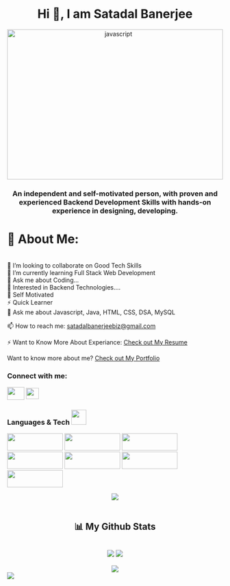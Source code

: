<h1 align="center">Hi 👋, I am Satadal Banerjee</h1>

<div align="center">
 <img src="https://camo.githubusercontent.com/efe028a1acecb148345817f09b7aa02ccb73f1335baf7ece530f6be85d4bfa1e/68747470733a2f2f692e70696e696d672e636f6d2f6f726967696e616c732f32662f66342f32382f32666634323830303666336164653566313062656163363933373230363261622e676966" alt="javascript" width="100%" height="350"/>
</div>

<h3 align="center" dir="auto">An independent and self-motivated person, with proven and experienced Backend Development Skills with hands-on experience in designing, developing.</h3>

<!-- <img  style="margin:auto"  src="https://camo.githubusercontent.com/2b526261e88935a5671e4a20a23e230c06dc6e9192706fa9d40190bf0f58a050/68747470733a2f2f692e70696e696d672e636f6d2f6f726967696e616c732f66612f37622f34622f66613762346264633362326637336537343965356332633634366434616531332e676966"></img> -->

# 💫 About Me:
<br>
👯 I’m looking to collaborate on Good Tech Skills<br>
🌱 I’m currently learning Full Stack Web Development<br>
💬 Ask me about Coding...<br>
👯 Interested in Backend Technologies....<br>
👯 Self Motivated<br>
⚡ Quick Learner<br>
💬 Ask me about Javascript, Java, HTML, CSS, DSA, MySQL<br>

📫 How to reach me: satadalbanerjeebiz@gmail.com <br>

⚡ Want to Know More About Experiance: [Check out My Resume](link)<br>

Want to know more about me? [Check out My Portfolio](https://satadalbanerjee.github.io/)

### Connect with me:
<a href="https://www.linkedin.com/in/satadal-banerjee-382360233/" rel="nofollow"><img align="center" src="https://raw.githubusercontent.com/rahuldkjain/github-profile-readme-generator/master/src/images/icons/Social/linked-in-alt.svg" alt="" height="30" width="40" style="max-width: 100%;"></a>
<a href="https://SatadalBanerjee.github.io" rel="nofollow"><img align="center"  src="https://cdn-icons-png.flaticon.com/512/726/726056.png" alt="" height="26" width="30" style="max-width: 100%; left: 30px;"></a>


<h3>Languages & Tech <img src="https://camo.githubusercontent.com/beb64ff21c883e318e4f5db5231c2ba4175705bea1c9249e82a41ab375db4f75/68747470733a2f2f6d65646961322e67697068792e636f6d2f6d656469612f51737347456d706b79454f684243623765312f67697068792e6769663f6369643d656366303565343761306e336769316266716e74716d6f62386739616964316f796a327772336473336d67373030626c267269643d67697068792e676966" width="35"/></h3> 

<p>
<img src="https://img.shields.io/badge/HTML5-E34F26?style=for-the-badge&logo=html5&logoColor=white" width="130px" height="40px"/> <img src="https://img.shields.io/badge/CSS3-1572B6?style=for-the-badge&logo=css3&logoColor=white" width="130px" height="40px"/>
<img src="https://img.shields.io/badge/JavaScript-323330?style=for-the-badge&logo=javascript&logoColor=F7DF1E" width="130px" height="40px"/>

<img src="https://img.shields.io/badge/java-%23ED8B00.svg?style=for-the-badge&logo=java&logoColor=white" width="130px" height="40px"/>
<img src="https://img.shields.io/badge/spring-%236DB33F.svg?style=for-the-badge&logo=spring&logoColor=white" width="130px" height="40px"/>
<img src="https://img.shields.io/badge/mysql-%2300f.svg?style=for-the-badge&logo=mysql&logoColor=white" width="130px" height="40px"/>
<img src="https://img.shields.io/badge/github-%23121011.svg?style=for-the-badge&logo=github&logoColor=white" width="130px" height="40px"/>

</p>

<p  align="center">
<img src="https://user-images.githubusercontent.com/73097560/115834477-dbab4500-a447-11eb-908a-139a6edaec5c.gif">                  
<br>
<br/>


  
  
  <h2 align="center">📊 My Github Stats</h2>
      
<br/>
  <div display="flex" align="center">
    <img src="http://github-profile-summary-cards.vercel.app/api/cards/stats?username=SatadalBanerjee&theme=tokyonight" />
    <img src="http://github-profile-summary-cards.vercel.app/api/cards/productive-time?username=SatadalBanerjee&theme=tokyonight&utcOffset=8" />
 </div>
 <div display="flex" align="center">
 </br>
 <img src="http://github-profile-summary-cards.vercel.app/api/cards/profile-details?username=SatadalBanerjee&theme=tokyonight" />
<br/>
</div>
      

<img src="https://user-images.githubusercontent.com/73097560/115834477-dbab4500-a447-11eb-908a-139a6edaec5c.gif">      
